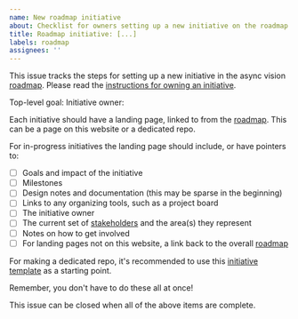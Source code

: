 ```yaml
---
name: New roadmap initiative
about: Checklist for owners setting up a new initiative on the roadmap
title: Roadmap initiative: [...]
labels: roadmap
assignees: ''
---
```


<!--
NOTE: This issue template is for IN-PROGRESS initiatives.
Paused initiatives can have a very basic landing page.
-->

This issue tracks the steps for setting up a new initiative in the async vision [roadmap].
Please read the [instructions for owning an initiative][owning].

<!-- Please fill out the following: -->

Top-level goal: <!-- TODO -->
Initiative owner: <!-- TODO -->

Each initiative should have a landing page, linked to from the [roadmap]. This can be a page on this website or a dedicated repo.

For in-progress initiatives the landing page should include, or have pointers to:

- [ ] Goals and impact of the initiative
- [ ] Milestones
- [ ] Design notes and documentation (this may be sparse in the beginning)
- [ ] Links to any organizing tools, such as a project board
- [ ] The initiative owner
- [ ] The current set of [stakeholders] and the area(s) they represent
- [ ] Notes on how to get involved
- [ ] For landing pages not on this website, a link back to the overall [roadmap]

For making a dedicated repo, it's recommended to use this [initiative template][template] as a starting point.

Remember, you don't have to do these all at once!

This issue can be closed when all of the above items are complete.

[roadmap]: https://rust-lang.github.io/wg-async-foundations/vision/roadmap.html
[owning]: https://rust-lang.github.io/wg-async-foundations/vision/how_to_vision/owners.html
[stakeholders]: https://rust-lang.github.io/wg-async-foundations/vision/how_to_vision/stakeholders.html
[template]: https://github.com/rust-lang/initiative-template
